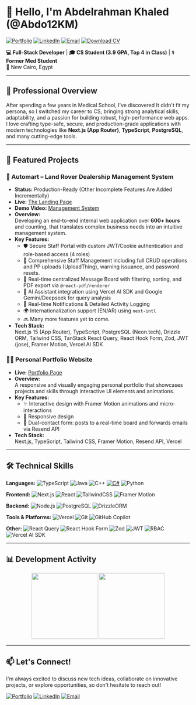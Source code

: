 # 👋 Hello, I'm Abdelrahman Khaled (@Abdo12KM)

[![Portfolio](https://img.shields.io/badge/Portfolio-%23000000.svg?style=for-the-badge&logo=vercel&logoColor=white)](https://abdok.vercel.app)
[![LinkedIn](https://img.shields.io/badge/LinkedIn-0077B5?style=for-the-badge&logo=linkedin&logoColor=white)](https://linkedin.com/in/abdo12k)
[![Email](https://img.shields.io/badge/Email-D14836?style=for-the-badge&logo=gmail&logoColor=white)](mailto:abdo12k@hotmail.com)
[![Download CV](https://img.shields.io/badge/CV-4CAF50?style=for-the-badge&logo=googleDrive&logoColor=white)](https://drive.google.com/file/d/1qgQ2StAQjO3qxvWbqQyrGxJQuC3LiUk6/view?usp=sharing)

**💻 Full-Stack Developer** | **🎓 CS Student (3.9 GPA, Top 4 in Class)** | **⚕️ Former Med Student**  
📍 New Cairo, Egypt

---

## 🚀 Professional Overview

After spending a few years in Medical School, I've discovered It didn't fit my persona, so I switched my career to CS, bringing strong analytical skills, adaptability, and a passion for building robust, high-performance web apps. I love crafting type-safe, secure, and production-grade applications with modern technologies like **Next.js (App Router)**, **TypeScript**, **PostgreSQL**, and many cutting-edge tools.

---

## 🚀 Featured Projects

### 🚗 Automart – Land Rover Dealership Management System
- **Status:** Production-Ready (Other Incomplete Features Are Added Incrementally)
- **Live:** [The Landing Page](https://abdok.vercel.app)
- **Demo Video:** [Management System](https://drive.google.com/file/d/1MvmSjRxwgpY7-ySpULprTgdBNDLqoFgd/view?usp=sharing)
- **Overview:**  
  Developing an end-to-end internal web application over **600+ hours** and counting, that translates complex business needs into an intuitive management system.  
- **Key Features:**
  - 🛡️ Secure Staff Portal with custom JWT/Cookie authentication and role-based access (4 roles)
  - 👥 Comprehensive Staff Management including full CRUD operations and PP uploads (UploadThing), warning issuance, and password resets.
  - 💬 Real-time centralized Message Board with filtering, sorting, and PDF export via `@react-pdf/renderer`
  - 🤖 AI Assistant integration using Vercel AI SDK and Google Gemini/Deepseek for query analysis
  - 🔔 Real-time Notifications & Detailed Activity Logging
  - 🌍 Internationalization support (EN/AR) using `next-intl`
  - 🔜 Many more features yet to come.
- **Tech Stack:**  
  Next.js 15 (App Router), TypeScript, PostgreSQL (Neon.tech), Drizzle ORM, Tailwind CSS, TanStack React Query, React Hook Form, Zod, JWT (jose), Framer Motion, Vercel AI SDK

### 👨‍💻 Personal Portfolio Website
- **Live:** [Portfolio Page](https://abdok.vercel.app)  
- **Overview:**  
  A responsive and visually engaging personal portfolio that showcases projects and skills through interactive UI elements and animations.
- **Key Features:**
  - ✨ Interactive design with Framer Motion animations and micro-interactions
  - 📱 Responsive design
  - 📨 Dual-contact form: posts to a real-time board and forwards emails via Resend API
- **Tech Stack:**  
  Next.js, TypeScript, Tailwind CSS, Framer Motion, Resend API, Vercel

---

## 🛠️ Technical Skills

**Languages:** 
![TypeScript](https://img.shields.io/badge/TypeScript-3178C6?style=flat&logo=typescript&logoColor=white)
![Java](https://img.shields.io/badge/Java-007396?style=flat&logo=openjdk&logoColor=white)
![C++](https://img.shields.io/badge/C++-00599C?style=flat&logo=cplusplus&logoColor=white)
[![C#](https://custom-icon-badges.demolab.com/badge/C%23-%23239120.svg?logo=cshrp&logoColor=white)](#)
![Python](https://img.shields.io/badge/Python-3776AB?style=flat&logo=python&logoColor=white)


**Frontend:**
![Next.js](https://img.shields.io/badge/Next.js-000000?style=flat&logo=nextdotjs&logoColor=white)
![React](https://img.shields.io/badge/React-61DAFB?style=flat&logo=react&logoColor=black)
![TailwindCSS](https://img.shields.io/badge/TailwindCSS-06B6D4?style=flat&logo=tailwindcss&logoColor=white)
![Framer Motion](https://img.shields.io/badge/Framer%20Motion-0055FF?style=flat&logo=framer&logoColor=white)

**Backend:**
![Node.js](https://img.shields.io/badge/Node.js-339933?style=flat&logo=nodedotjs&logoColor=white)
![PostgreSQL](https://img.shields.io/badge/PostgreSQL-4169E1?style=flat&logo=postgresql&logoColor=white)
![DrizzleORM](https://img.shields.io/badge/Drizzle%20ORM-FF6600?style=flat)

**Tools & Platforms:**
![Vercel](https://img.shields.io/badge/Vercel-000000?style=flat&logo=vercel&logoColor=white)
![Git](https://img.shields.io/badge/Git-F05032?style=flat&logo=git&logoColor=white)
![GitHub Copilot](https://img.shields.io/badge/GitHub_Copilot-181717?style=flat&logo=github&logoColor=white)

**Other:**
![React Query](https://img.shields.io/badge/React_Query-FF4154?style=flat&logo=reactquery&logoColor=white)
![React Hook Form](https://img.shields.io/badge/React_Hook_Form-EC5990?style=flat&logo=reacthookform&logoColor=white)
![Zod](https://img.shields.io/badge/Zod-1A365D?style=flat&logo=zod&logoColor=white)
![JWT](https://img.shields.io/badge/JWT-000000?style=flat&logo=jsonwebtokens&logoColor=white)
![RBAC](https://img.shields.io/badge/RBAC-4A90E2?style=flat&logo=shield&logoColor=white)
![Vercel AI SDK](https://img.shields.io/badge/Vercel_AI_SDK-000000?style=flat&logo=vercel&logoColor=white)

---

## 📊 Development Activity

<div align="center">
  <img height="180em" src="https://abdo-readme.vercel.app/api?username=abdo12km&show_icons=true&theme=dark&hide_border=true&count_private=true">
  <img height="180em" src="https://abdo-readme.vercel.app/api/top-langs/?username=abdo12km&layout=compact&theme=dark&hide_border=true">
</div>

---

## 📫 Let's Connect!

I'm always excited to discuss new tech ideas, collaborate on innovative projects, or explore opportunities, so don't hesitate to reach out!
 
[![Portfolio](https://img.shields.io/badge/Portfolio-%23000000.svg?style=for-the-badge&logo=vercel&logoColor=white)](https://abdok.vercel.app)
[![LinkedIn](https://img.shields.io/badge/LinkedIn-0077B5?style=for-the-badge&logo=linkedin&logoColor=white)](https://linkedin.com/in/abdo12k)
[![Email](https://img.shields.io/badge/Email-D14836?style=for-the-badge&logo=gmail&logoColor=white)](mailto:abdo12k@hotmail.com)

